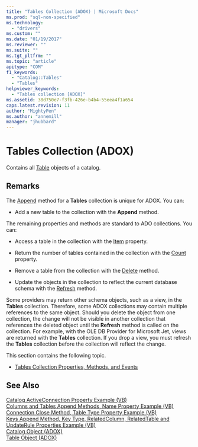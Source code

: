 ```yaml
---
title: "Tables Collection (ADOX) | Microsoft Docs"
ms.prod: "sql-non-specified"
ms.technology:
  - "drivers"
ms.custom: ""
ms.date: "01/19/2017"
ms.reviewer: ""
ms.suite: ""
ms.tgt_pltfrm: ""
ms.topic: "article"
apitype: "COM"
f1_keywords: 
  - "Catalog::Tables"
  - "Tables"
helpviewer_keywords: 
  - "Tables collection [ADOX]"
ms.assetid: 38d750e7-f3fb-426e-b4b4-55eea4f1a654
caps.latest.revision: 11
author: "MightyPen"
ms.author: "annemill"
manager: "jhubbard"
---
```

# Tables Collection (ADOX)
Contains all [Table](../../../ado/reference/adox-api/table-object-adox.md) objects of a catalog.  
  
## Remarks  
 The [Append](../../../ado/reference/adox-api/append-method-adox-tables.md) method for a **Tables** collection is unique for ADOX. You can:  
  
-   Add a new table to the collection with the **Append** method.  
  
 The remaining properties and methods are standard to ADO collections. You can:  
  
-   Access a table in the collection with the [Item](../../../ado/reference/ado-api/item-property-ado.md) property.  
  
-   Return the number of tables contained in the collection with the [Count](../../../ado/reference/ado-api/count-property-ado.md) property.  
  
-   Remove a table from the collection with the [Delete](../../../ado/reference/adox-api/delete-method-adox-collections.md) method.  
  
-   Update the objects in the collection to reflect the current database schema with the [Refresh](../../../ado/reference/ado-api/refresh-method-ado.md) method.  
  
 Some providers may return other schema objects, such as a view, in the **Tables** collection. Therefore, some ADOX collections may contain multiple references to the same object. Should you delete the object from one collection, the change will not be visible in another collection that references the deleted object until the **Refresh** method is called on the collection. For example, with the OLE DB Provider for Microsoft Jet, views are returned with the **Tables** collection. If you drop a view, you must refresh the **Tables** collection before the collection will reflect the change.  
  
 This section contains the following topic.  
  
-   [Tables Collection Properties, Methods, and Events](../../../ado/reference/adox-api/tables-collection-properties-methods-and-events.md)  
  
## See Also  
 [Catalog ActiveConnection Property Example (VB)](../../../ado/reference/adox-api/catalog-activeconnection-property-example-vb.md)   
 [Columns and Tables Append Methods, Name Property Example (VB)](../../../ado/reference/adox-api/columns-and-tables-append-methods-name-property-example-vb.md)   
 [Connection Close Method, Table Type Property Example (VB)](../../../ado/reference/adox-api/connection-close-method-table-type-property-example-vb.md)   
 [Keys Append Method, Key Type, RelatedColumn, RelatedTable and UpdateRule Properties Example (VB)](../../../ado/reference/adox-api/keys-append-method-key-type-relatedcolumn-relatedtable-example-vb.md)   
 [Catalog Object (ADOX)](../../../ado/reference/adox-api/catalog-object-adox.md)   
 [Table Object (ADOX)](../../../ado/reference/adox-api/table-object-adox.md)